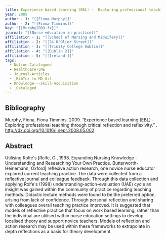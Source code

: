 ```yaml
---
title: Experience based learning (EBL) -  Exploring professional teaching through critical reflection and reflexivity
year: 2009
author - 1: "[[Fiona Murphy]]"
author - 2: "[[Fiona Timmins]]"
key: "[[Murphy2009-fx]]"
journal: "[[Nurse education in practice]]"
affiliation - 1: "[[School of Nursing and Midwifery]]"
affiliation - 2: "[[24 D'Olier Street]]"
affiliation - 3: "[[Trinity College Dublin]]"
affiliation - 4: "[[Dublin 2]]"
affiliation - 5: "[[Ireland.]]"
tags:
  - Notion-Catalogued
  - Healthcare-CME
  - Journal-Articles
  - _BibTex-to-MD-Git
  - Knowledge---Skill-Acquisition
  - _Cataloged
---
```


## Bibliography
Murphy, Fiona, Fiona Timmins. 2009. “Experience based learning (EBL) -  Exploring professional teaching through critical reflection and reflexivity.” . http://dx.doi.org/10.1016/j.nepr.2008.05.002

## Abstract
Utilising Rolfe's [Rolfe, G., 1998. Expanding Nursing Knowledge -  Understanding and Researching Your Own Practice. Butterworth-Heinemann, Oxford] reflexive action research, one novice nurse educator explored current teaching practice. The data were collected from a reflective journal and colleague feedback. Through this data collection and applying Rolfe's (1998) understanding-action-evaluation (UAE) cycle an insight was gained within the community of practice regarding teaching methods. Didactic lecture methods were found to be the preferred option, arising from lack of confidence. Through personal reflection and sharing with colleagues overall teaching practice improved. It is suggested that models of reflective practice that focus on work based learning, rather than the individual are utilised within nurse education settings to develop localised theory and support novice teachers. Models of reflection and action research may be used within these frameworks to extrapolate in depth reflections as a basis for theory development.